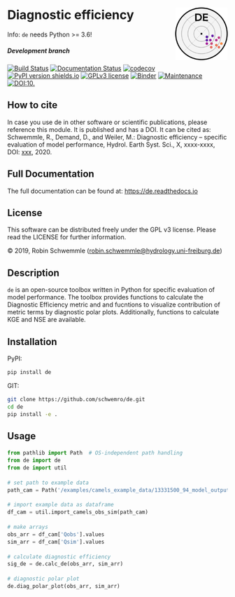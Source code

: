 # Diagnostic efficiency <img src="logo.png" align="right" width="120" />

Info: `de` needs Python >= 3.6!

##### Development branch
[![Build Status](https://travis-ci.com/schwemro/de.svg?token=xpMVcD4f5rphE6dVCxpb&branch=master)](https://travis-ci.com/schwemro/de)
[![Documentation Status](https://readthedocs.org/projects/de/badge/?version=latest)](https://de.readthedocs.io/en/latest/?badge=latest)
[![codecov](https://codecov.io/gh/schwemro/de/branch/master/graph/badge.svg)](https://codecov.io/gh/schwemro/de)
[![PyPI version shields.io](https://img.shields.io/pypi/v/de.svg)](https://pypi.python.org/pypi/de/)
[![GPLv3 license](https://img.shields.io/badge/License-GPLv3-blue.svg)](http://perso.crans.org/besson/LICENSE.html)
[![Binder](http://mybinder.org/badge_logo.svg)](http://mybinder.org/v2/gh/binder-examples/conda_environment/master?filepath=index.ipynb)
[![Maintenance](https://img.shields.io/badge/Maintained%3F-yes-green.svg)](https://GitHub.com/Naereen/StrapDown.js/graphs/commit-activity)
[![DOI:10.](https://zenodo.org/badge/DOI/.svg)](https://doi.org/)

## How to cite

In case you use de in other software or scientific publications,
please reference this module. It is published and has a DOI. It can be cited
as:
    Schwemmle, R., Demand, D., and Weiler, M.: Diagnostic efficiency – specific
    evaluation of model performance, Hydrol. Earth Syst. Sci., X, xxxx-xxxx,
    DOI: [xxx](https://doi.org/xxxx), 2020.

## Full Documentation

The full documentation can be found at: https://de.readthedocs.io

## License
This software can be distributed freely under the GPL v3 license. Please read the LICENSE for further information.

© 2019, Robin Schwemmle (<robin.schwemmle@hydrology.uni-freiburg.de>)

## Description

`de` is an open-source toolbox written in Python for specific evaluation of
model performance. The toolbox provides functions to calculate the Diagnostic
Efficiency metric and and fucntions to visualize contribution of metric terms
by diagnostic polar plots. Additionally, functions to calculate KGE and NSE
are available.

## Installation
PyPI:

```bash
pip install de
```


GIT:

```bash
git clone https://github.com/schwemro/de.git
cd de
pip install -e .
```

## Usage

```python
from pathlib import Path  # OS-independent path handling
from de import de
from de import util

# set path to example data
path_cam = Path('/examples/camels_example_data/13331500_94_model_output.txt')

# import example data as dataframe
df_cam = util.import_camels_obs_sim(path_cam)

# make arrays
obs_arr = df_cam['Qobs'].values
sim_arr = df_cam['Qsim'].values

# calculate diagnostic efficiency
sig_de = de.calc_de(obs_arr, sim_arr)

# diagnostic polar plot
de.diag_polar_plot(obs_arr, sim_arr)
```
